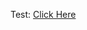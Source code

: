 Test: [Click Here](https://docs.google.com/forms/d/1n6c7Yy-BNakzsq9umnI4PLlZMmNBKFr6Bzr_UqGHTSs/prefill2)
